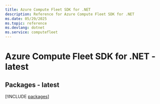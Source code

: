 ```yaml
---
title: Azure Compute Fleet SDK for .NET
description: Reference for Azure Compute Fleet SDK for .NET
ms.date: 05/29/2025
ms.topic: reference
ms.devlang: dotnet
ms.service: computefleet
---
```

# Azure Compute Fleet SDK for .NET - latest
## Packages - latest
[!INCLUDE [packages](compute-fleet-index.md)]